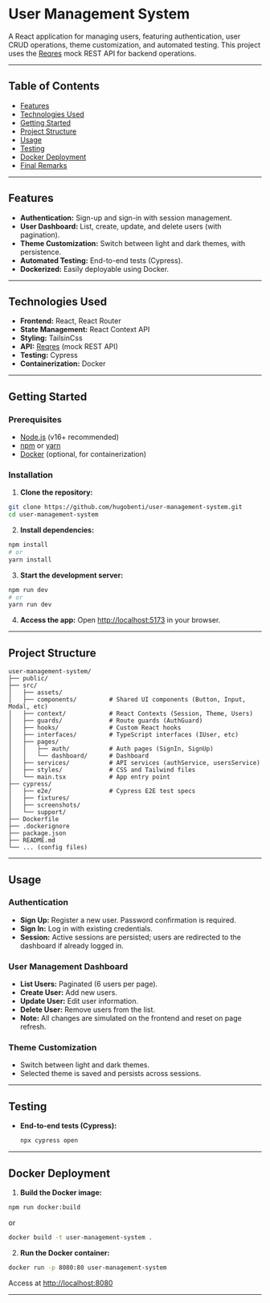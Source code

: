 # User Management System

A React application for managing users, featuring authentication, user CRUD operations, theme customization, and automated testing. This project uses the [Reqres](https://reqres.in/) mock REST API for backend operations.

---

## Table of Contents

- [Features](#features)
- [Technologies Used](#technologies-used)
- [Getting Started](#getting-started)
- [Project Structure](#project-structure)
- [Usage](#usage)
- [Testing](#testing)
- [Docker Deployment](#docker-deployment)
- [Final Remarks](#final-remarks)

---

## Features

- **Authentication:** Sign-up and sign-in with session management.
- **User Dashboard:** List, create, update, and delete users (with pagination).
- **Theme Customization:** Switch between light and dark themes, with persistence.
- **Automated Testing:** End-to-end tests (Cypress).
- **Dockerized:** Easily deployable using Docker.

---

## Technologies Used

- **Frontend:** React, React Router
- **State Management:** React Context API 
- **Styling:** TailsinCss
- **API:** [Reqres](https://reqres.in/) (mock REST API)
- **Testing:** Cypress 
- **Containerization:** Docker

---

## Getting Started

### Prerequisites

- [Node.js](https://nodejs.org/) (v16+ recommended)
- [npm](https://www.npmjs.com/) or [yarn](https://yarnpkg.com/)
- [Docker](https://www.docker.com/) (optional, for containerization)

### Installation

1. **Clone the repository:**
  ```bash
  git clone https://github.com/hugobenti/user-management-system.git
  cd user-management-system
  ```

2. **Install dependencies:**
  ```bash
  npm install
  # or
  yarn install
  ```

3. **Start the development server:**
  ```bash
  npm run dev
  # or
  yarn run dev
  ```

4. **Access the app:**
  Open [http://localhost:5173](http://localhost:5173) in your browser.

---

## Project Structure

```
user-management-system/
├── public/
├── src/
│   ├── assets/
│   ├── components/         # Shared UI components (Button, Input, Modal, etc)
│   ├── context/            # React Contexts (Session, Theme, Users)
│   ├── guards/             # Route guards (AuthGuard)
│   ├── hooks/              # Custom React hooks
│   ├── interfaces/         # TypeScript interfaces (IUser, etc)
│   ├── pages/
│   │   ├── auth/           # Auth pages (SignIn, SignUp)
│   │   └── dashboard/      # Dashboard
│   ├── services/           # API services (authService, usersService)
│   ├── styles/             # CSS and Tailwind files
│   └── main.tsx            # App entry point
├── cypress/
│   ├── e2e/                # Cypress E2E test specs
│   ├── fixtures/
│   ├── screenshots/
│   └── support/
├── Dockerfile
├── .dockerignore
├── package.json
├── README.md
└── ... (config files)
```

---

## Usage

### Authentication

- **Sign Up:** Register a new user. Password confirmation is required.
- **Sign In:** Log in with existing credentials.
- **Session:** Active sessions are persisted; users are redirected to the dashboard if already logged in.

### User Management Dashboard

- **List Users:** Paginated (6 users per page).
- **Create User:** Add new users.
- **Update User:** Edit user information.
- **Delete User:** Remove users from the list.
- **Note:** All changes are simulated on the frontend and reset on page refresh.

### Theme Customization

- Switch between light and dark themes.
- Selected theme is saved and persists across sessions.

---

## Testing

- **End-to-end tests (Cypress):**
  ```bash
  npx cypress open
  ```

---

## Docker Deployment

1. **Build the Docker image:**
  ```bash
  npm run docker:build
  ```
  or
  ```bash
  docker build -t user-management-system .
  ```

2. **Run the Docker container:**
  ```bash
  docker run -p 8080:80 user-management-system
  ```
  Access at [http://localhost:8080](http://localhost:8080)

---

